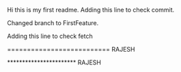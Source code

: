 Hi this is my first readme.
Adding this line to check commit.

Changed branch to FirstFeature.

Adding this line to check fetch


========================== RAJESH

*********************** RAJESH

